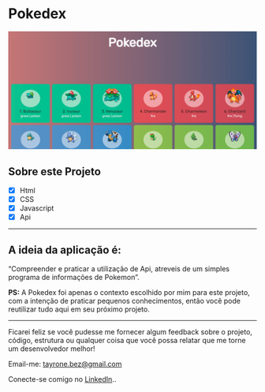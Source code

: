 # Pokedex


![Preview-Screens](https://github.com/TayroneGB/Pokedex/blob/main/pokeimg.png?raw=true)


## Sobre este Projeto

- [x]  Html
- [x]  CSS
- [x]  Javascript
- [x]  Api 

---

## A ideia da aplicação é:

“Compreender e praticar a utilização de Api, atreveis de um simples programa de informações de Pokemon”.

**PS:** A Pokedex foi apenas o contexto escolhido por mim para este projeto, com a intenção de praticar pequenos conhecimentos, então você pode reutilizar tudo aqui em seu próximo projeto.

---

Ficarei feliz se você pudesse me fornecer algum feedback sobre o projeto, código, estrutura ou qualquer coisa que você possa relatar que me torne um desenvolvedor melhor!

Email-me: tayrone.bez@gmail.com

Conecte-se comigo no [LinkedIn](https://www.linkedin.com/in/tayrone-bezerra/)..
